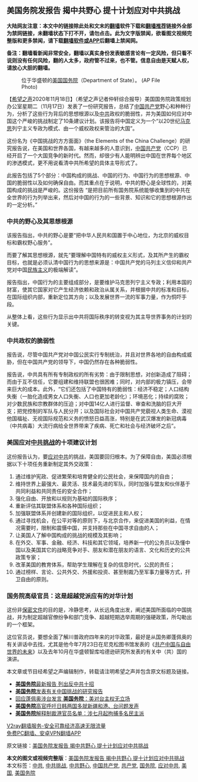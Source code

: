  <h2>美国务院发报告 揭中共野心 提十计划应对中共挑战</h2> <p class="notice"><b>大陆网友注意：本文中的链接除此处和文末的<a href="https://github.com/bannedbook/fanqiang" >翻墙</a>软件下载和<a href="https://github.com/killgcd/justmysocks/blob/master/README.md">翻墙推荐</a>链接外全部为禁网链接，未翻墙状态下打不开，请勿点击。此为文字版禁闻，欲看图文视频完整版和更多禁闻，请下载<a href="https://github.com/bannedbook/fanqiang">翻墙软件或APP</a>后翻墙上禁闻网。</p><p>备注：翻墙看新闻非常安全，翻墙以真实身份发表敏感言论有一定风险，但只看不说则没有任何风险，翻的人太多，政府管不过来，也不管。信息自由是天赋人权，请放心大胆的翻墙。</b></p>  <div class="entry"> <figure><figcaption> 位于华盛顿的<a href="https://www.bannedbook.org/bnews/tag/%e7%be%8e%e5%9b%bd/" class="st_tag internal_tag" rel="tag" title="标签 美国 下的日志">美国</a><a href="https://www.bannedbook.org/bnews/tag/%e5%9b%bd%e5%8a%a1%e9%99%a2/" class="st_tag internal_tag" rel="tag" title="标签 国务院 下的日志">国务院</a>（Department of State）。 (AP File Photo)</figcaption></figure> <p>【<span class='wp_keywordlink_affiliate'><a href="https://www.soundofhope.org" title="希望之声" target="_blank">希望之声</a></span>2020年11月18日】（希望之声记者仲轩综合报导）美国国务院政策规划办公室星期二（11月17日）发表了一份研究报告，总结了<span class='wp_keywordlink_affiliate'><a href="https://www.bannedbook.org/" title="中国" target="_blank">中国</a></span><a href="https://www.bannedbook.org/bnews/tag/%e5%85%b1%e4%ba%a7%e5%85%9a/" class="st_tag internal_tag" rel="tag" title="标签 共产党 下的日志">共产党</a>野心和种种行为，分析了这些行为背后的思想根源以及<a href="https://www.bannedbook.org/bnews/tag/%e4%b8%ad%e5%85%b1/" class="st_tag internal_tag" rel="tag" title="标签 中共 下的日志">中共</a>政权的脆弱性，并为美国如何应对中国这个严峻的挑战制定了10条建议计划。该报告将中国定义为一个“以20世纪<span class='wp_keywordlink'><a href="https://www.bannedbook.org/forum2/topic105.html" title="《马克思的成魔之路》" target="_blank">马克思</a></span>列宁主义专政为模式、由一个威权政权来管治的大国”。</p> <p>这份名为《中国挑战的方方面面》（the Elements of the China Challenge）的研究报告说，在美国和世界各国，有越来越多的人意识到，<a href="https://www.bannedbook.org/bnews/tag/%e4%b8%ad%e5%9b%bd%e5%85%b1%e4%ba%a7%e5%85%9a/" class="st_tag internal_tag" rel="tag" title="标签 中国共产党 下的日志">中国共产党</a>（CCP）已经开启了一个大国竞争的新时代。然而，却很少有人能明辨出中国在世界每个地区的渗透模式，更不用说看清中共所希望的具体主导形式了。</p> <p>此报告包括了5个部分：中国构成的挑战、中国的行为、中国行为的思想根源、中国的脆弱性以及如何确保自由。而其重点在于说明，中共的野心是全球性的，对美国构成的挑战是严峻的。这份报告 “是把目前所有国务院系统能够收集到的中共在全世界的行为列举出来，然后对中国的行为的一些背景、知识和它的思想根源作出的一定分析。”</p>  <h3>中共的野心及其思想根源</h3> <p>该报告指出，中共的野心是要“把中华人民共和国置于中心地位，为北京的威权目标和霸权野心服务”。</p> <p>而要了解其思想根源，就先“要理解中国特有的威权主义形式，及其所产生的霸权目标，也就是必须认清中国行为的思想来源是：中国共产党的马列主义信仰和共产党对中国<span class='wp_keywordlink'><a href="https://www.bannedbook.org/forum11/topic333.html" title="禁片：民族主义和三座大山" target="_blank">民族主义</a></span>的极端解读”。</p> <p>报告指出，中国行为的主要组成部分，是要维护马克思列宁主义专政；利用本国的财富，使其它国家对它产生经济依赖和政治从属关系，并根据中共的标准和目标，在国际组织内部，重新定位其方向；以及发展世界一流的军事力量，作为恫吓手段。</p>  <p>从整体上看，这些行为显示出中共将国际秩序的转变视为其主导世界事务的计划的关键。</p> <h3>中共政权的脆弱性</h3> <p>报告说，尽管中国共产党对中国公民实行专制统治，并且对世界各地的自由构成威胁，但在中国共产党的领导下，中国仍然存在各种脆弱性。</p> <p>报告说，中共具有所有专制政权的所有劣势：由于限制思想，对创新造成了阻碍；而由于互不信任，它要组建和维持联盟也很困难；同时，对内部的极力镇压，会带来巨大的成本。此外，“它们还包括了中国特有的脆弱性：经济不稳定；人口结构失衡（一胎化造成男女人口失衡、人口也更加老龄化）；环境恶化；持续的腐败；对少数民族和宗教群体的压迫；对中国14亿人进行监督、审查和洗脑的巨大开支；把党控制的军队与人民分开；以及国际社会对中国共产党藐视人类生命、漠视他国福祉、无视国际规范和义务的愤怒日益高涨，特别是在武汉爆发的新冠病毒（中共病毒）大流行病给全世界带来了疾病、死亡和社会与经济破坏之后”。</p>  <h3>美国应对<a href="https://www.bannedbook.org/bnews/tag/%E4%B8%AD%E5%85%B1%E6%8C%91%E6%88%98/" class="st_tag internal_tag" rel="tag" title="标签 中共挑战 下的日志">中共挑战</a>的十项建议计划</h3> <p>这份报告认为，要<a href="https://www.bannedbook.org/bnews/tag/%E5%BA%94%E5%AF%B9%E4%B8%AD%E5%85%B1/" class="st_tag internal_tag" rel="tag" title="标签 应对中共 下的日志">应对中共</a>的挑战，美国要回归根本。为了保障自由，美国必须根据以下十项任务重新制定其外交政策：</p> <ol> <li>通过维护宪政、促进繁荣和培育健全的公民社会，来保障国内的自由；</li> <li>维持世界上最强大、最灵活、技术最先进的军队，同时加强与盟友和伙伴基于共同利益和共同责任的安全合作；</li> <li>强化自由、开放和以规则为基础的国际秩序；</li> <li>重新评估其联盟体系和各种国际组织；</li> <li>加强联盟体系并创建新的国际组织，以促进民主和人权；</li> <li>通过寻找机会，在公平对等的原则下，与北京合作，来促进美国的利益，在情况需要时，限制和震慑中国，并支持那些在中国寻求自由的人；</li> <li>让美国人了解中国构成的挑战的规模及其影响；</li> <li>在外交、军事、金融、经济、科技和其它领域，培养新一代的公务员以及懂中国以及美国其它的战略竞争对手、朋友和潜在朋友的语言、文化和历史的公共政策专家；</li> <li>改革美国的教育体系，帮助学生理解在复杂的信息时代，公民的责任；</li> <li>通过榜样、言论、公共外交、外援和投资、甚至制裁乃至军事力量等方式，扞卫自由的原则。</li> </ol> <h3>国务院高级官员：这是超越党派应有的对华计划</h3> <p>这份非<span class='wp_keywordlink'><a href="https://www.bannedbook.org/forum34/" title="中共内部文件 中共保密文件 解密文件" target="_blank">保密文件</a></span>的目的是，冷静思考，从长远角度出发，阐述美国所面临的中国挑战，并为制定超越官僚纷争和部门竞争、超越短期选举周期的强硬政策，所勾勒出的一个框架。</p> <p>这位官员说，要想全面了解川普政府四年来的对华政策，最好是从国务卿蓬佩奥的有关讲话中去找，尤其是他今年7月23日在尼克松图书馆发表的《<span class='wp_keywordlink'><a href="https://www.bannedbook.org/bnews/renquan/20200724/1365616.html" title="共产中国与自由世界的未来：蓬佩奥新铁幕演说【中文全文、视频中字】" target="_blank">共产中国与自由世界的未来</a></span>》以及去年10月在华盛顿智库哈德逊研究所发表的有关中（共）国的演讲。</p>  <p>本文章或节目经希望之声编辑制作，转载请注明希望之声并包含原文标题及链接。</p> <ul class='op-related-articles' title='相关阅读'> <li><a href='https://www.bannedbook.org/bnews/bannedvideo/20201119/1433208.html' target='_blank'><b>美国务院</b>最新报告 列出反中共十招</a></li> <li><a href='https://www.bannedbook.org/bnews/baitai/20201118/1433042.html' target='_blank'><b>美国务院</b>发表有关中国挑战的研究报告</a></li> <li><a href='https://www.bannedbook.org/bnews/worldnews/usa/20201115/1431228.html' target='_blank'>回应蓬佩奥涉台发言 <b>美国务院</b>：美对台主权无立场</a></li> <li><a href='https://www.bannedbook.org/bnews/worldnews/usa/20201114/1430764.html' target='_blank'><b>美国务院</b>高官呼吁日韩两国多就新疆和港、台问题发声</a></li> <li><a href='https://www.bannedbook.org/bnews/baitai/20201111/1429476.html' target='_blank'><b>美国务院</b>解释制裁港官员名单：涉七月起拘捕多名民主派</a></li> </ul> <p class="texttj"> <a href="https://www.bannedbook.org/forum23/topic22702.html" target="_blank">V2ray翻墙服务-安全可靠经济高速无限流量</a><br/> <a href="https://github.com/bannedbook/fanqiang/wiki/%E7%A6%81%E9%97%BB%E7%BD%91%E5%AE%89%E5%8D%93%E7%BF%BB%E5%A2%99%E6%96%B0%E9%97%BBAPP" target="_blank">免费PC翻墙、安卓VPN翻墙APP</a></p><p>原文链接：<a class="src_link"  href="https://www.soundofhope.org/post/444337" target="_blank">美国务院发报告 揭中共野心 提十计划应对中共挑战</a></p><a name='sharetosocial'></a>       <div><b>本文的图文或视频完整版</b>：<a href='https://www.bannedbook.org/bnews/comments/20201119/1433244.html'>美国务院发报告 揭中共野心 提十计划应对中共挑战</a></div>  </div><!--END ENTRY--> <div class="postfooter"> <div>本文标签：<a href="https://www.bannedbook.org/bnews/tag/%e4%b8%ad%e5%85%b1/" rel="tag">中共</a>, <a href="https://www.bannedbook.org/bnews/tag/%E4%B8%AD%E5%85%B1%E6%8C%91%E6%88%98/" rel="tag">中共挑战</a>, <a href="https://www.bannedbook.org/bnews/tag/%E4%B8%AD%E5%85%B1%E9%87%8E%E5%BF%83/" rel="tag">中共野心</a>, <a href="https://www.bannedbook.org/bnews/tag/%e4%b8%ad%e5%9b%bd%e5%85%b1%e4%ba%a7%e5%85%9a/" rel="tag">中国共产党</a>, <a href="https://www.bannedbook.org/bnews/tag/%e5%85%b1%e4%ba%a7%e5%85%9a/" rel="tag">共产党</a>, <a href="https://www.bannedbook.org/bnews/tag/%e5%9b%bd%e5%8a%a1%e9%99%a2/" rel="tag">国务院</a>, <a href="https://www.bannedbook.org/bnews/tag/%E5%BA%94%E5%AF%B9%E4%B8%AD%E5%85%B1/" rel="tag">应对中共</a>, <a href="https://www.bannedbook.org/bnews/tag/%e7%be%8e%e5%9b%bd/" rel="tag">美国</a>, <a href="https://www.bannedbook.org/bnews/tag/%e7%be%8e%e5%9b%bd%e5%8a%a1%e9%99%a2/" rel="tag">美国务院</a></div>  </div><!--END POSTFOOTER--> 